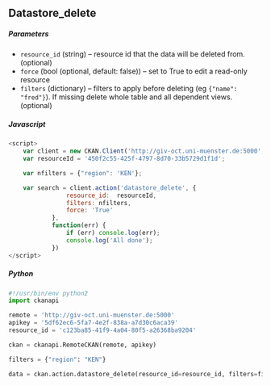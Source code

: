 ## Datastore_delete
##### Parameters
*   `resource_id` (string) – resource id that the data will be deleted from. (optional)
*	`force` (bool (optional, default: false)) – set to True to edit a read-only resource
*	`filters` (dictionary) – filters to apply before deleting (eg `{"name": "fred"}`). If missing delete whole table and all dependent views. (optional)

##### Javascript
```javascript
<script>
    var client = new CKAN.Client('http://giv-oct.uni-muenster.de:5000', '5df62ec6-5fa7-4e2f-838a-a7d30c6aca39');
    var resourceId = '450f2c55-425f-4797-8d70-33b5729d1f1d';

    var nfilters = {"region": 'KEN'};

    var search = client.action('datastore_delete', {
                resource_id:  resourceId,
                filters: nfilters,
                force: 'True'
            },
            function(err) {
                if (err) console.log(err);
                console.log('All done');
            })
</script>
```

##### Python
```python
#!/usr/bin/env python2
import ckanapi

remote = 'http://giv-oct.uni-muenster.de:5000'
apikey = '5df62ec6-5fa7-4e2f-838a-a7d30c6aca39'
resource_id = 'c123ba85-41f9-4a04-80f5-a26368ba9204'

ckan = ckanapi.RemoteCKAN(remote, apikey)

filters = {"region": "KEN"} 

data = ckan.action.datastore_delete(resource_id=resource_id, filters=filters, force= True)
```
